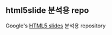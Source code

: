 ## html5slide 분석용 repo

Google's [HTML5 slides](http://code.google.com/p/html5slides/) 분석용 repository